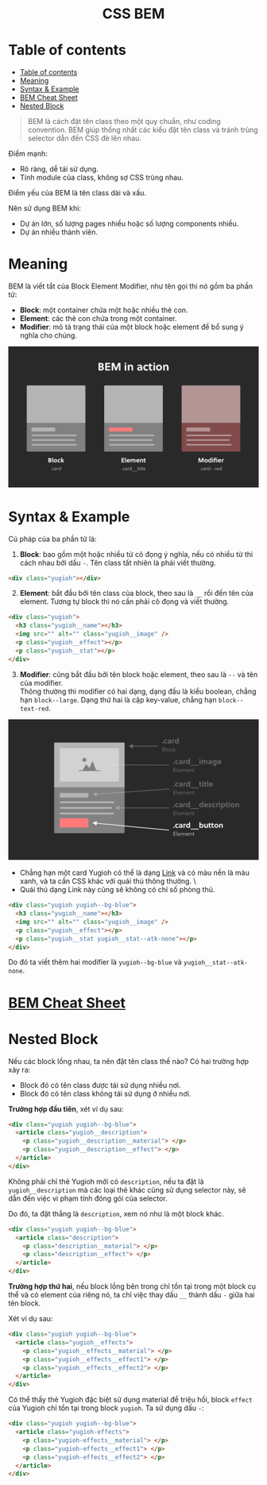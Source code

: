 <link rel='stylesheet' href='../../../main.css'>

<div class="title"> 
    <center><h1 class="bigtitle">CSS BEM</h1></center>
</div>

# Table of contents

- [Table of contents](#table-of-contents)
- [Meaning](#meaning)
- [Syntax & Example](#syntax--example)
- [BEM Cheat Sheet](#bem-cheat-sheet)
- [Nested Block](#nested-block)

> BEM là cách đặt tên class theo một quy chuẩn, như coding convention. BEM giúp thống nhất các kiểu đặt tên class và tránh trùng selector dẫn đến CSS đè lên nhau.

Điểm mạnh:

- Rõ ràng, dễ tái sử dụng.
- Tính module của class, không sợ CSS trùng nhau.

Điểm yếu của BEM là tên class dài và xấu.

Nên sử dụng BEM khi:

- Dự án lớn, số lượng pages nhiều hoặc số lượng components nhiều.
- Dự án nhiều thành viên.

# Meaning

BEM là viết tắt của Block Element Modifier, như tên gọi thì nó gồm ba phần tử:

- **Block**: một container chứa một hoặc nhiều thẻ con.
- **Element**: các thẻ con chứa trong một container.
- **Modifier**: mô tả trạng thái của một block hoặc element để bổ sung ý nghĩa cho chúng.

<img src="bem1.png">

# Syntax & Example

Cú pháp của ba phần tử là:

1. **Block**: bao gồm một hoặc nhiều từ cô đọng ý nghĩa, nếu có nhiều từ thì cách nhau bởi dấu `-`. Tên class tất nhiên là phải viết thường.

```html
<div class="yugioh"></div>
```

2. **Element**: bắt đầu bởi tên class của block, theo sau là `__` rồi đến tên của element. Tương tự block thì nó cần phải cô đọng và viết thường.

```html
<div class="yugioh">
  <h3 class="yugioh__name"></h3>
  <img src="" alt="" class="yugioh__image" />
  <p class="yugioh__effect"></p>
  <p class="yugioh__stat"></p>
</div>
```

3. **Modifier**: cũng bắt đầu bởi tên block hoặc element, theo sau là `--` và tên của modifier. \
   Thông thường thì modifier có hai dạng, dạng đầu là kiểu boolean, chẳng hạn `block--large`. Dạng thứ hai là cặp key-value, chẳng hạn `block--text-red`.

<img src="bem2.png">

- Chẳng hạn một card Yugioh có thể là dạng [Link](https://yugioh.fandom.com/wiki/Link_Monster) và có màu nền là màu xanh, và ta cần CSS khác với quái thú thông thường. \
- Quái thú dạng Link này cũng sẽ không có chỉ số phòng thủ.

```html
<div class="yugioh yugioh--bg-blue">
  <h3 class="yugioh__name"></h3>
  <img src="" alt="" class="yugioh__image" />
  <p class="yugioh__effect"></p>
  <p class="yugioh__stat yugioh__stat--atk-none"></p>
</div>
```

Do đó ta viết thêm hai modifier là `yugioh--bg-blue` và `yugioh__stat--atk-none`.

# [BEM Cheat Sheet](https://9elements.com/bem-cheat-sheet/#page-navigation)

# Nested Block

Nếu các block lồng nhau, ta nên đặt tên class thế nào? Có hai trường hợp xảy ra:

- Block đó có tên class được tái sử dụng nhiều nơi.
- Block đó có tên class không tái sử dụng ở nhiều nơi.

**Trường hợp đầu tiên**, xét ví dụ sau:

```html
<div class="yugioh yugioh--bg-blue">
  <article class="yugioh__description">
    <p class="yugioh__description__material"> </p>
    <p class="yugioh__description__effect"> </p>
  </article>
</div>
```

Không phải chỉ thẻ Yugioh mới có `description`, nếu ta đặt là `yugioh__description` mà các loại thẻ khác cũng sử dụng selector này, sẽ dẫn đến việc vi phạm tính đóng gói của selector.

Do đó, ta đặt thẳng là `description`, xem nó như là một block khác.

```html
<div class="yugioh yugioh--bg-blue">
  <article class="description">
    <p class="description__material"> </p>
    <p class="description__effect"> </p>
  </article>
</div>
```

**Trường hợp thứ hai**, nếu block lồng bên trong chỉ tồn tại trong một block cụ thể và có element của riêng nó, ta chỉ việc thay dấu `__` thành dấu `-` giữa hai tên block.

Xét ví dụ sau:

```html
<div class="yugioh yugioh--bg-blue">
  <article class="yugioh__effects">
    <p class="yugioh__effects__material"> </p>
    <p class="yugioh__effects__effect1"> </p>
    <p class="yugioh__effects__effect2"> </p>
  </article>
</div>
```

Có thể thấy thẻ Yugioh đặc biệt sử dụng material để triệu hồi, block `effect` của Yugioh chỉ tồn tại trong block `yugioh`. Ta sử dụng dấu `-`:

```html
<div class="yugioh yugioh--bg-blue">
  <article class="yugioh-effects">
    <p class="yugioh-effects__material"> </p>
    <p class="yugioh-effects__effect1"> </p>
    <p class="yugioh-effects__effect2"> </p>
  </article>
</div>
```
